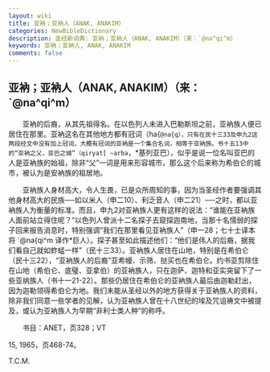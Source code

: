 ```yaml
---
layout: wiki
title: 亚衲；亚衲人（ANAK, ANAKIM）
categories: NewBibleDictionary
description: 圣经新词典: 亚衲；亚衲人（ANAK, ANAKIM）（来：`@na^qi^m）
keywords: 亚衲；亚衲人, ANAK, ANAKIM
comments: false
---
```


## 亚衲；亚衲人（ANAK, ANAKIM）（来：`@na^qi^m）

　　亚衲的后裔，从其先祖得名。在以色列人未进入巴勒斯坦之前，亚衲族人便已居住在那里。亚衲这名在其他地方都有冠词（ha{`@na{q），只有在民十三33及申九2这两段经文中没有加上冠词，大概有冠词的亚衲是一个集合名词，相等于亚衲族。书十五13中的“亚衲之父，亚巴之城”（qiryat[ ~arba`，*基列亚巴），似乎是说一位名叫亚巴的人是亚衲族的始祖，除非“父”一词是用来形容城市，那么这个后来称为希伯仑的城市，被认为是安衲族的祖居地。

　　亚衲族人身材高大，令人生畏，已是众所周知的事，因为当圣经作者要强调其他身材高大的民族──如以米人（申二10）、利乏音人（申二21）──之时，都以亚衲族人为衡量的标准。而且，申九2对亚衲族人更有这样的说法：“谁能在亚衲族人面前站立得住呢？”以色列人曾派十二名探子去窥探迦南地，当那十名懦弱的探子回来报告消息时，特别强调“我们在那里看见亚衲族人”（申一28；七十士译本将 `@na{qi^m 译作*巨人）。探子甚至如此描述他们：“他们是伟人的后裔，据我们看自己就如蚱蜢一样”（民十三33）。亚衲族人居住在山地，特别是在希伯仑（民十三22），“亚衲族人的后裔”亚希幔、示筛、挞买也在希伯仑。约书亚剪除住在山地（希伯仑、底璧、亚拿伯）的亚衲族人，只在迦萨、迦特和亚实突留下了一些亚纳族人（书十一21-22）。那些仍居住在希伯仑的亚衲族人最后由迦勒赶出，因为迦勒领得希伯仑为地。我们未能从圣经以外的地方获得关于亚衲族人的资料，除非我们同意一些学者的见解，认为亚衲族人曾在十八世纪的埃及咒诅祷文中被提及，或认为亚衲族人为早期“非利士类人种”的称呼。

　　书目：ANET，页328；VT

15, 1965，页468-74。

T.C.M.






